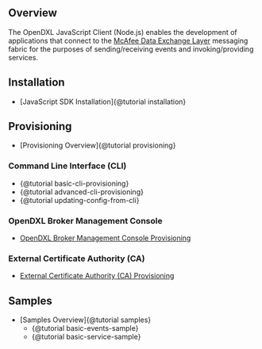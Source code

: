 ## Overview

The OpenDXL JavaScript Client (Node.js) enables the development of applications
that connect to the
[McAfee Data Exchange Layer](http://www.mcafee.com/us/solutions/data-exchange-layer.aspx)
messaging fabric for the purposes of sending/receiving events and
invoking/providing services.

## Installation

* [JavaScript SDK Installation]{@tutorial installation}

## Provisioning

* [Provisioning Overview]{@tutorial provisioning}

### Command Line Interface (CLI)

  * {@tutorial basic-cli-provisioning}
  * {@tutorial advanced-cli-provisioning}
  * {@tutorial updating-config-from-cli}

### OpenDXL Broker Management Console

  * [OpenDXL Broker Management Console Provisioning](https://opendxl.github.io/opendxl-client-python/pydoc/openconsoleprovisioning.html)

### External Certificate Authority (CA)

  * [External Certificate Authority (CA) Provisioning](https://opendxl.github.io/opendxl-client-python/pydoc/epoexternalcertissuance.html)

## Samples

* [Samples Overview]{@tutorial samples}
  * {@tutorial basic-events-sample}
  * {@tutorial basic-service-sample}
